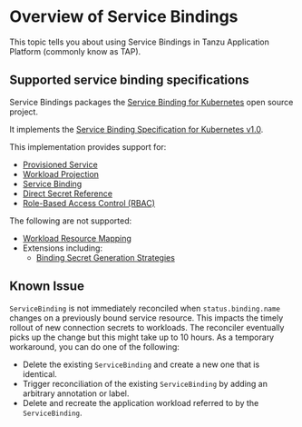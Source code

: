 # Overview of Service Bindings

This topic tells you about using Service Bindings in Tanzu Application Platform (commonly know as TAP).

## Supported service binding specifications

Service Bindings packages the [Service Binding for Kubernetes](https://servicebinding.io/) open
source project.

It implements the [Service Binding Specification for Kubernetes v1.0](https://servicebinding.io/spec/core/1.0.0/).

This implementation provides support for:

- [Provisioned Service](https://github.com/k8s-service-bindings/spec/tree/12a9f2e376c50f051cc9aa913443bdecb0a24a01#provisioned-service)
- [Workload Projection](https://github.com/k8s-service-bindings/spec/tree/12a9f2e376c50f051cc9aa913443bdecb0a24a01#workload-projection)
- [Service Binding](https://github.com/k8s-service-bindings/spec/tree/12a9f2e376c50f051cc9aa913443bdecb0a24a01#service-binding)
- [Direct Secret Reference](https://github.com/k8s-service-bindings/spec/tree/12a9f2e376c50f051cc9aa913443bdecb0a24a01#direct-secret-reference)
- [Role-Based Access Control (RBAC)](https://github.com/k8s-service-bindings/spec/tree/12a9f2e376c50f051cc9aa913443bdecb0a24a01#role-based-access-control-rbac)

The following are not supported:

- [Workload Resource Mapping](https://github.com/k8s-service-bindings/spec/tree/12a9f2e376c50f051cc9aa913443bdecb0a24a01#workload-resource-mapping)
- Extensions including:
  - [Binding Secret Generation Strategies](https://github.com/k8s-service-bindings/spec/tree/12a9f2e376c50f051cc9aa913443bdecb0a24a01#binding-secret-generation-strategies)

## Known Issue

`ServiceBinding` is not immediately reconciled when `status.binding.name` changes on a previously
bound service resource. This impacts the timely rollout of new connection secrets to workloads. The reconciler eventually picks up the change but this might take up to 10 hours.
As a temporary workaround, you can do one of the following:

- Delete the existing `ServiceBinding` and create a new one that is identical.
- Trigger reconciliation of the existing `ServiceBinding` by adding an arbitrary annotation or label.
- Delete and recreate the application workload referred to by the `ServiceBinding`.
